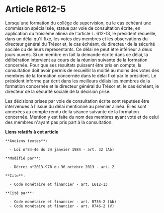 # Article R612-5

Lorsqu'une formation du collège de supervision, ou le cas échéant une commission spécialisée, statue par voie de consultation
écrite, en application du troisième alinéa de l'article L. 612-13, le président recueille, dans un délai qu'il fixe, les
votes des membres et les observations du directeur général du Trésor et, le cas échéant, du directeur de la sécurité sociale
ou de leurs représentants. Ce délai ne peut être inférieur à deux jours ouvrés. Si un membre en fait la demande écrite dans
ce délai, la délibération intervient au cours de la réunion suivante de la formation concernée. Pour que ses résultats
puissent être pris en compte, la consultation doit avoir permis de recueillir la moitié au moins des votes des membres de la
formation concernée dans le délai fixé par le président. Le président informe par écrit dans les meilleurs délais les membres
de la formation concernée et le directeur général du Trésor et, le cas échéant, le directeur de la sécurité sociale de la
décision prise. 

Les décisions prises par voie de consultation écrite sont réputées être intervenues à l'issue du délai mentionné au premier
alinéa. Elles sont annexées au compte rendu de la séance suivante de la formation concernée. Mention y est faite du nom des
membres ayant voté et de celui des membres n'ayant pas pris part à la consultation.

**Liens relatifs à cet article**

	**Anciens textes**:

	  - Loi n°84-46 du 24 janvier 1984 - art. 32 (Ab)

	**Modifié par**:

	  - Décret n°2013-978 du 30 octobre 2013 - art. 2

	**Cite**:

	  - Code monétaire et financier - art. L612-13

	**Cité par**:

	  - Code monétaire et financier - art. R736-2 (Ab)
	  - Code monétaire et financier - art. R746-2 (V)
